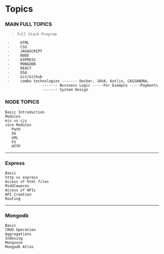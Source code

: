 # Topics

### MAIN FULL TOPICS

>     Full Stack Program
     -     HTML
     -     CSS
     -     JAVASCRIPT
     -     NODE
     -     EXPRESS
     -     MONGODB
     -     REACT
     -     DSA
     -     Git/Github
     -     combo technologies ------- Docker, JAVA, Kotlin, CASSANDRA,
                     ------- Business Logic -----For Example -----Payments
                     ------- System Design

### NODE TOPICS

    Basic Introduction
    Modules
    mjs vs cjs
    core Modules
       Path
       OS
       URL
       FS
       HTTP
---

### Express

    Basic
    http vs express
    Access of html files
    Middlewares
    Access of APIs
    API Creation
    Routing
---

### Mongodb

    Basic
    CRUD Operation
    Aggregations
    Indexing
    Mongoose
    Mongodb Atlas
